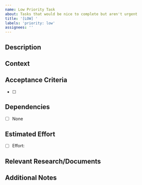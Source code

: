 ```yaml
---
name: Low Priority Task
about: Tasks that would be nice to complete but aren't urgent
title: '[LOW] '
labels: 'priority: low'
assignees: ''
---
```


## Description
<!-- Provide a clear and concise description of the task -->

## Context
<!-- Why is this task needed? How does it fit into the broader goals? -->

## Acceptance Criteria
<!-- What needs to be true for this task to be considered complete? -->
- [ ] 

## Dependencies
<!-- Are there other tasks that need to be completed before this one? -->
- [ ] None

## Estimated Effort
<!-- T-shirt sizing: XS, S, M, L, XL -->
- [ ] Effort: 

## Relevant Research/Documents
<!-- Links to any research, specifications, or documentation that might be helpful -->

## Additional Notes
<!-- Any other information that would be helpful -->

<!--
Consider moving this to medium priority if:
- It becomes a blocker for other work
- User/stakeholder requests increase
- It's needed for an upcoming milestone
-->